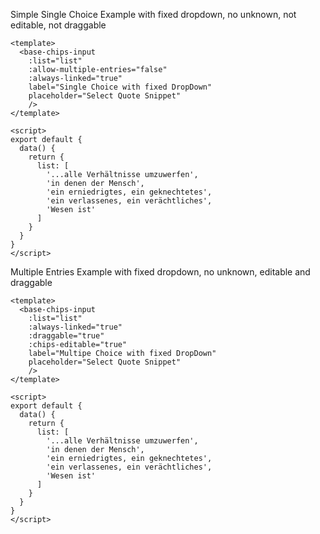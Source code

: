 Simple Single Choice Example with fixed dropdown, no unknown, not editable, not draggable

```vue
<template>
  <base-chips-input
    :list="list"
    :allow-multiple-entries="false"
    :always-linked="true"
    label="Single Choice with fixed DropDown"
    placeholder="Select Quote Snippet"
    />
</template>

<script>
export default {
  data() {
    return {
      list: [
        '...alle Verhältnisse umzuwerfen',
        'in denen der Mensch',
        'ein erniedrigtes, ein geknechtetes',
        'ein verlassenes, ein verächtliches',
        'Wesen ist'
      ]
    }
  }
}
</script>

```

Multiple Entries Example with fixed dropdown, no unknown, editable and draggable

```vue
<template>
  <base-chips-input
    :list="list"
    :always-linked="true"
    :draggable="true"
    :chips-editable="true"
    label="Multipe Choice with fixed DropDown"
    placeholder="Select Quote Snippet"
    />
</template>

<script>
export default {
  data() {
    return {
      list: [
        '...alle Verhältnisse umzuwerfen',
        'in denen der Mensch',
        'ein erniedrigtes, ein geknechtetes',
        'ein verlassenes, ein verächtliches',
        'Wesen ist'
      ]
    }
  }
}
</script>

```
